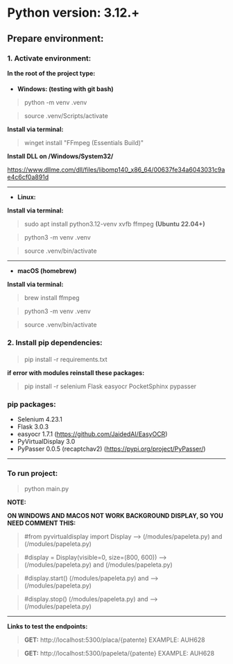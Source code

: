 # Python version: 3.12.+

## Prepare environment:

### 1. Activate environment:
**In the root of the project type:**
####
- **Windows: (testing with git bash)**

> python -m venv .venv

> source .venv/Scripts/activate

 **Install via terminal:** 

> winget install "FFmpeg (Essentials Build)"

**Install DLL on /Windows/System32/**

https://www.dllme.com/dll/files/libomp140_x86_64/00637fe34a6043031c9ae4c6cf0a891d

---

- **Linux:**

 **Install via terminal:** 

> sudo apt install python3.12-venv xvfb ffmpeg **(Ubuntu 22.04+)**

> python3 -m venv .venv

> source .venv/bin/activate

---

- **macOS (homebrew)**

 **Install via terminal:** 

> brew install ffmpeg

> python3 -m venv .venv

> source .venv/bin/activate

### 2. Install pip dependencies:
####
> pip install -r requirements.txt

**if error with modules reinstall these packages:**

> pip install -r selenium Flask easyocr PocketSphinx pypasser

### pip packages:
 - Selenium 4.23.1 
 - Flask    3.0.3
 - easyocr  1.7.1 (https://github.com/JaidedAI/EasyOCR)
 - PyVirtualDisplay 3.0
 - PyPasser 0.0.5 (recaptchav2) (https://pypi.org/project/PyPasser/)

---

### To run project:
> python main.py


**NOTE:**

**ON WINDOWS AND MACOS NOT WORK BACKGROUND DISPLAY, SO YOU NEED COMMENT THIS:**

> #from pyvirtualdisplay import Display --> (/modules/papeleta.py) and (/modules/papeleta.py)

> #display = Display(visible=0, size=(800, 600)) --> (/modules/papeleta.py) and (/modules/papeleta.py)

> #display.start() (/modules/papeleta.py) and --> (/modules/papeleta.py)

> #display.stop() (/modules/papeleta.py) and --> (/modules/papeleta.py)

---

**Links to test the endpoints:**

> **GET:** http://localhost:5300/placa/{patente} EXAMPLE: AUH628

> **GET:** http://localhost:5300/papeleta/{patente} EXAMPLE: AUH628
